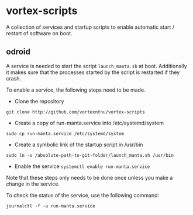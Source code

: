 # vortex-scripts
A collection of services and startup scripts to enable automatic start / restart of software on boot.

## odroid
A service is needed to start the script `launch_manta.sh` at boot. Additionally it makes sure that the processes started by the script is restarted if they crash.

To enable a service, the following steps need to be made.

- Clone the repository

`git clone http://github.com/vortexntnu/vortex-scripts`

- Create a copy of run-manta.service into /etc/systemd/system

`sudo cp run-manta.service /etc/systemd/system` 

- Create a symbolic link of the startup script in /usr/bin

`sudo ln -s /absolute-path-to-git-folder/launch_manta.sh /usr/bin`

- Enable the service 
`systemctl enable run-manta.service`

Note that these steps only needs to be done once unless you make a change in the service.

To check the status of the service, use the following command:

`journalctl -f -u run-manta.service`  

